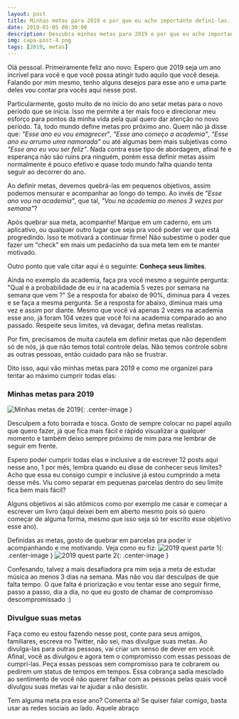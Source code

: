 ```yaml
---
layout: post
title: Minhas metas para 2019 e por que eu acho importante definí-las.
date: 2019-01-05 08:30:00
description: Descubra minhas metas para 2019 e por que eu acho importante defini-las.
img: capa-post-4.png
tags: [2019, metas]
---
```

Olá pessoal. Primeiramente feliz ano novo. Espero que 2019 seja um ano incrível para você e que você possa atingir tudo aquilo que você deseja. Falando por mim mesmo,
tenho alguns desejos para esse ano e uma parte deles vou contar pra vocês aqui nesse post.

Particularmente, gosto muito de no início do ano setar metas para o novo período que se inicia. Isso me permite a ter mais foco e direcionar meu esforço para pontos da minha
vida pela qual quero dar atenção no novo período. Tá, todo mundo define metas pro próximo ano. Quem não já disse que: *"Esse ano eu vou emagrecer*", *"Esse ano começo a academia"*,
*"Esse ano eu arrumo uma namorada"* ou até algumas bem mais subjetivas como *"Esse ano eu vou ser feliz"*. Nada contra esse tipo de abordagem, afinal fé e esperança não são ruins pra ninguém, porém
essa definir metas assim normalmente é pouco efetivo e quase todo mundo falha quando tenta seguir ao decorrer do ano.

Ao definir metas, devemos quebrá-las em pequenos objetivos, assim podemos mensurar e acompanhar ao longo do tempo. Ao invés de *"Esse ano vou na academia"*, que tal, *"Vou na academia ao menos 3 vezes por semana"*?

Após quebrar sua meta, acompanhe! Marque em um caderno, em um aplicativo, ou qualquer outro lugar que seja pra você poder ver que está progredindo. Isso te motivará a continuar firme! Não subestime o poder que fazer um
"check" em mais um pedacinho da sua meta tem em te manter motivado.

Outro ponto que vale citar aqui é o seguinte: **Conheça seus limites**.

Ainda no exemplo da academia, faça pra você mesmo a seguinte pergunta: "Qual é a probabilidade de eu ir na academia 5 vezes por semana na semana que vem ?" Se a resposta for abaixo de 90%, diminua para 4 vezes e se faça
a mesma pergunta. Se a resposta for abaixo, diminua mais uma vez e assim por diante. Mesmo que você vá apenas 2 vezes na academia esse ano, já foram 104 vezes que você foi na academia comparado ao ano passado. Respeite seus 
limites, vá devagar, defina metas realistas.

Por fim, precisamos de muita cautela em definir metas que não dependem só de nós, já que não temos total controle delas. Não temos controle sobre as outras pessoas, então cuidado para não se frustrar.

Dito isso, aqui vão minhas metas para 2019 e como me organizei para tentar ao máximo cumprir todas elas:


### Minhas metas para 2019
![Minhas metas de 2019]({{site.baseurl}}/assets/img/post4/metas.jpg){: .center-image }

Desculpem a foto borrada e tosca. Gosto de sempre colocar no papel aquilo que quero fazer, já que fica mais fácil e rápido visualizar a qualquer momento e também deixo sempre próximo de mim para me lembrar de seguir em frente.

Espero poder cumprir todas elas e inclusive a de escrever 12 posts aqui nesse ano, 1 por mês, lembra quando eu disse de conhecer seus limites? Acho que essa eu consigo cumpir e inclusive já estou cumprindo a meta desse mês. Viu
como separar em pequenas parcelas dentro do seu limite fica bem mais fácil?

Alguns objetivos ai são atômicos como por exemplo me casar e começar a escrever um livro (aqui deixei bem em aberto mesmo pois só quero começar de alguma forma, mesmo que isso seja só ter escrito esse objetivo esse ano).

Definidas as metas, gosto de quebrar em parcelas pra poder ir acompanhando e me motivando. Veja como eu fiz:
![2019 quest parte 1]({{site.baseurl}}/assets/img/post4/quest1.jpg){: .center-image }
![2019 quest parte 2]({{site.baseurl}}/assets/img/post4/quest2.jpg){: .center-image }

Confesando, talvez a mais desafiadora pra mim seja a meta de estudar música ao menos 3 dias na semana. Mas não vou dar desculpas de que falta tempo. O que falta é priorização e vou tentar esse ano seguir firme, passo a passo, dia a dia,
no que eu gosto de chamar de compromisso descompromissado :)

### Divulgue suas metas

Faça como eu estou fazendo nesse post, conte para seus amigos, familiares, escreva no Twitter, não sei, mas divulgue suas metas. Ao divulga-las para outras pessoas, vai criar um senso de dever em você. Afinal, você as divulgou e agora
tem o compromisso com essas pessoas de cumpri-las. Peça essas pessoas sem compromisso para te cobrarem ou pedirem um status de tempos em tempos. Essa cobrança sadia mesclado ao sentimento de você não querer falhar com as pessoas pelas quais
você divulgou suas metas vai te ajudar a não desistir.

Tem alguma meta pra esse ano? Comenta ai!
Se quiser falar comigo, basta usar as redes sociais ao lado. Aquele abraço
